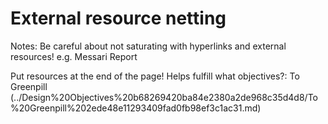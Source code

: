 # External resource netting

Notes: Be careful about not saturating with hyperlinks and external resources! e.g. Messari Report

Put resources at the end of the page!
Helps fulfill what objectives?: To Greenpill (../Design%20Objectives%20b68269420ba84e2380a2de968c35d4d8/To%20Greenpill%202ede48e11293409fad0fb98ef3c1ac31.md)